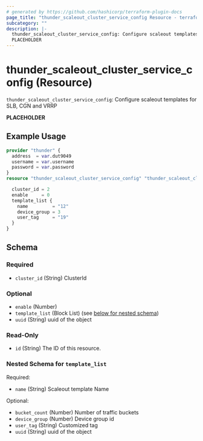 ```yaml
---
# generated by https://github.com/hashicorp/terraform-plugin-docs
page_title: "thunder_scaleout_cluster_service_config Resource - terraform-provider-thunder"
subcategory: ""
description: |-
  thunder_scaleout_cluster_service_config: Configure scaleout templates for SLB, CGN and VRRP
  PLACEHOLDER
---
```


# thunder_scaleout_cluster_service_config (Resource)

`thunder_scaleout_cluster_service_config`: Configure scaleout templates for SLB, CGN and VRRP

__PLACEHOLDER__

## Example Usage

```terraform
provider "thunder" {
  address  = var.dut9049
  username = var.username
  password = var.password
}
resource "thunder_scaleout_cluster_service_config" "thunder_scaleout_cluster_service_config" {

  cluster_id = 2
  enable     = 0
  template_list {
    name         = "12"
    device_group = 3
    user_tag     = "19"
  }
}
```

<!-- schema generated by tfplugindocs -->
## Schema

### Required

- `cluster_id` (String) ClusterId

### Optional

- `enable` (Number)
- `template_list` (Block List) (see [below for nested schema](#nestedblock--template_list))
- `uuid` (String) uuid of the object

### Read-Only

- `id` (String) The ID of this resource.

<a id="nestedblock--template_list"></a>
### Nested Schema for `template_list`

Required:

- `name` (String) Scaleout template Name

Optional:

- `bucket_count` (Number) Number of traffic buckets
- `device_group` (Number) Device group id
- `user_tag` (String) Customized tag
- `uuid` (String) uuid of the object


